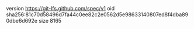 version https://git-lfs.github.com/spec/v1
oid sha256:81c70d58496d7fa44c0ee82c2e0562d5e98633140807ed8f4dba890dbe6d692e
size 8165

